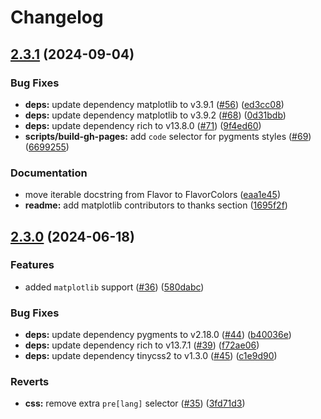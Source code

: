 # Changelog

## [2.3.1](https://github.com/catppuccin/python/compare/v2.3.0...v2.3.1) (2024-09-04)


### Bug Fixes

* **deps:** update dependency matplotlib to v3.9.1 ([#56](https://github.com/catppuccin/python/issues/56)) ([ed3cc08](https://github.com/catppuccin/python/commit/ed3cc0849fec8948b3beed8bebce3d3387b198d0))
* **deps:** update dependency matplotlib to v3.9.2 ([#68](https://github.com/catppuccin/python/issues/68)) ([0d31bdb](https://github.com/catppuccin/python/commit/0d31bdbacaa5dc80073c317dd5105f6234f8016b))
* **deps:** update dependency rich to v13.8.0 ([#71](https://github.com/catppuccin/python/issues/71)) ([9f4ed60](https://github.com/catppuccin/python/commit/9f4ed60a81b316b2941f372669557b499f7a173f))
* **scripts/build-gh-pages:** add `code` selector for pygments styles ([#69](https://github.com/catppuccin/python/issues/69)) ([6699255](https://github.com/catppuccin/python/commit/6699255f59669cd044189c55afd141eba39c591a))


### Documentation

* move iterable docstring from Flavor to FlavorColors ([eaa1e45](https://github.com/catppuccin/python/commit/eaa1e459f64042c51a9fe2d19afb13eb7922cc2d))
* **readme:** add matplotlib contributors to thanks section ([1695f2f](https://github.com/catppuccin/python/commit/1695f2f47457d677836ba9c91134c7742cbb5981))

## [2.3.0](https://github.com/catppuccin/python/compare/v2.2.0...v2.3.0) (2024-06-18)


### Features

* added `matplotlib` support ([#36](https://github.com/catppuccin/python/issues/36)) ([580dabc](https://github.com/catppuccin/python/commit/580dabc3e3c15d9e3043430c100fb867f9847614))


### Bug Fixes

* **deps:** update dependency pygments to v2.18.0 ([#44](https://github.com/catppuccin/python/issues/44)) ([b40036e](https://github.com/catppuccin/python/commit/b40036e78929b965a90fabc728ea7da4e8e2beeb))
* **deps:** update dependency rich to v13.7.1 ([#39](https://github.com/catppuccin/python/issues/39)) ([f72ae06](https://github.com/catppuccin/python/commit/f72ae06336b0173fa525d2f93843216e87628673))
* **deps:** update dependency tinycss2 to v1.3.0 ([#45](https://github.com/catppuccin/python/issues/45)) ([c1e9d90](https://github.com/catppuccin/python/commit/c1e9d90229684944126abdaa8dac226625ec583e))


### Reverts

* **css:** remove extra `pre[lang]` selector ([#35](https://github.com/catppuccin/python/issues/35)) ([3fd71d3](https://github.com/catppuccin/python/commit/3fd71d31409f901a9c8048d57689a681a50baa12))
